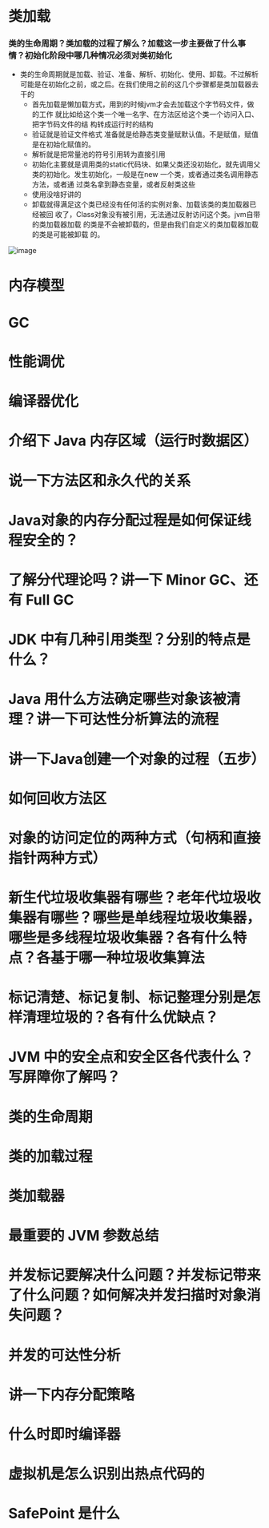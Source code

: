 # 类加载
### 类的生命周期？类加载的过程了解么？加载这一步主要做了什么事情？初始化阶段中哪几种情况必须对类初始化
- 类的生命周期就是加载、验证、准备、解析、初始化、使用、卸载。不过解析可能是在初始化之前，或之后。在我们使用之前的这几个步骤都是类加载器去干的
    - 首先加载是懒加载方式，用到的时候jvm才会去加载这个字节码文件，做的工作 就比如给这个类一个唯一名字、在方法区给这个类一个访问入口、把字节码文件的结 构转成运行时的结构
    - 验证就是验证文件格式 准备就是给静态类变量赋默认值。不是赋值，赋值是在初始化赋值的。
    - 解析就是把常量池的符号引用转为直接引用
    - 初始化主要就是调用类的static代码块、如果父类还没初始化，就先调用父类的初始化。发生初始化，一般是在new 一个类，或者通过类名调用静态方法，或者通 过类名拿到静态变量，或者反射类这些
    - 使用没啥好讲的
    - 卸载就得满足这个类已经没有任何活的实例对象、加载该类的类加载器已经被回 收了，Class对象没有被引用，无法通过反射访问这个类。jvm自带的类加载器加载 的类是不会被卸载的，但是由我们自定义的类加载器加载的类是可能被卸载 的。

![image](https://user-images.githubusercontent.com/27798171/180156987-39ce0fa0-6051-4a0b-bf29-80adf473182c.png)


# 内存模型


# GC

# 性能调优

# 编译器优化







# 介绍下 Java 内存区域（运行时数据区）

# 说一下方法区和永久代的关系

# Java对象的内存分配过程是如何保证线程安全的？

# 了解分代理论吗？讲一下 Minor GC、还有 Full GC

# JDK 中有几种引用类型？分别的特点是什么？

# Java 用什么方法确定哪些对象该被清理？讲一下可达性分析算法的流程

# 讲一下Java创建一个对象的过程（五步）

# 如何回收方法区

# 对象的访问定位的两种方式（句柄和直接指针两种方式）

# 新生代垃圾收集器有哪些？老年代垃圾收集器有哪些？哪些是单线程垃圾收集器，哪些是多线程垃圾收集器？各有什么特点？各基于哪一种垃圾收集算法

# 标记清楚、标记复制、标记整理分别是怎样清理垃圾的？各有什么优缺点？

# JVM 中的安全点和安全区各代表什么？写屏障你了解吗？

# 类的生命周期

# 类的加载过程

# 类加载器

# 最重要的 JVM 参数总结

# 并发标记要解决什么问题？并发标记带来了什么问题？如何解决并发扫描时对象消失问题？

# 并发的可达性分析

# 讲一下内存分配策略

# 什么时即时编译器

# 虚拟机是怎么识别出热点代码的

# SafePoint 是什么

